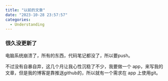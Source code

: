 ```yaml
---
title: "以前的文章"
date: "2023-10-28 23:57:57"
categories:
  - Understanding
---
```


### 很久没更新了

电脑系统崩溃了，所有的东西，代码笔记都没了，所以要push。

不过没有自暴自弃，这几个月让我心性沉稳了不少，我要做一个 app，来写我的文章，但是我的博客是靠推送github的，所以就有一个需求在 app 上使用git。



